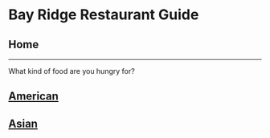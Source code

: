 # Bay Ridge Restaurant Guide
## Home
---
What kind of food are you hungry for?
## [American](american/american.md)
## [Asian](https://github.com/meitingi2005/br-restaurant-guide/blob/master/asian/asian.md)